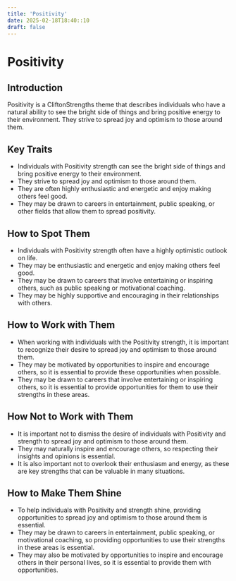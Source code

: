 ```yaml
---
title: 'Positivity'
date: 2025-02-18T18:40::10
draft: false
---
```


# Positivity

## Introduction

Positivity is a CliftonStrengths theme that describes individuals who have a natural ability to see the bright side of things and bring positive energy to their environment. They strive to spread joy and optimism to those around them.

## Key Traits

- Individuals with Positivity strength can see the bright side of things and bring positive energy to their environment.
- They strive to spread joy and optimism to those around them.
- They are often highly enthusiastic and energetic and enjoy making others feel good.
- They may be drawn to careers in entertainment, public speaking, or other fields that allow them to spread positivity.

## How to Spot Them

- Individuals with Positivity strength often have a highly optimistic outlook on life.
- They may be enthusiastic and energetic and enjoy making others feel good.
- They may be drawn to careers that involve entertaining or inspiring others, such as public speaking or motivational coaching.
- They may be highly supportive and encouraging in their relationships with others.

## How to Work with Them

- When working with individuals with the Positivity strength, it is important to recognize their desire to spread joy and optimism to those around them.
- They may be motivated by opportunities to inspire and encourage others, so it is essential to provide these opportunities when possible.
- They may be drawn to careers that involve entertaining or inspiring others, so it is essential to provide opportunities for them to use their strengths in these areas.

## How Not to Work with Them

- It is important not to dismiss the desire of individuals with Positivity and strength to spread joy and optimism to those around them.
- They may naturally inspire and encourage others, so respecting their insights and opinions is essential.
- It is also important not to overlook their enthusiasm and energy, as these are key strengths that can be valuable in many situations.

## How to Make Them Shine

- To help individuals with Positivity and strength shine, providing opportunities to spread joy and optimism to those around them is essential.
- They may be drawn to careers in entertainment, public speaking, or motivational coaching, so providing opportunities to use their strengths in these areas is essential.
- They may also be motivated by opportunities to inspire and encourage others in their personal lives, so it is essential to provide them with opportunities.
